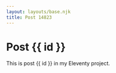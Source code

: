 ```yaml
---
layout: layouts/base.njk
title: Post 14823
---
```


# Post {{ id }}

This is post {{ id }} in my Eleventy project.
